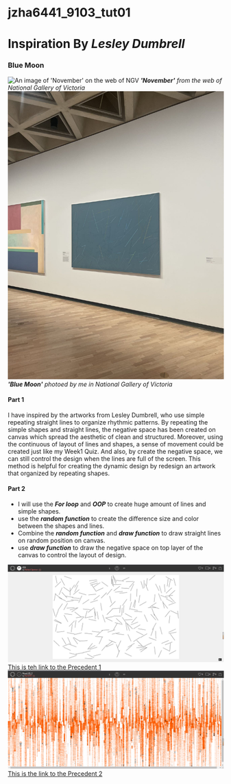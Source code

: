 # jzha6441_9103_tut01

# Inspiration By ***Lesley Dumbrell***
### **Blue Moon**

![An image of 'November' on the web of NGV]([jzha6441_9103_tut01\Image\November.jpg](https://github.com/JacksonZhao5100/jzha6441_9103_tut01/blob/7b15513855ec1744ed610aa5b3e3b1a33d26bb50/Image/November.jpg))
***'November'*** *from the web of National Gallery of Victoria*
![An image of 'Blue Moon' that I took in NGV](Image\BlueMoon.jpg)
***'Blue Moon'*** *photoed by me in National Gallery of Victoria*

#### Part 1
I have inspired by the artworks from Lesley Dumbrell, who use simple repeating straight lines to organize rhythmic patterns. By repeating the simple shapes and straight lines, the negative space has been created on canvas which spread the aesthetic of clean and structured.  Moreover, using the continuous of layout of lines and shapes, a sense of movement could be created just like my Week1 Quiz. And also, by create the negative space, we can still control the design when the lines are full of the screen. This method is helpful for creating the dynamic design by redesign an artwork that organized by repeating shapes.


#### Part 2
- I will use the ***For loop*** and ***OOP*** to create huge amount of lines and simple shapes.
- use the ***random function*** to create the difference size and color between the shapes and lines.
- Combine the ***random function*** and ***draw function*** to draw straight lines on random position on canvas. 
- use ***draw function*** to draw the negative space on top layer of the canvas to control the layout of design.


![This is the screenshot of Precedent 1](Image\Precedent1.png)
[This is teh link to the Precedent 1](https://openprocessing.org/sketch/137024)
![This is the screenshot of Precedent 2](Image\Precedent2.png)
[This is the link to the Precedent 2](https://openprocessing.org/sketch/2339291)
